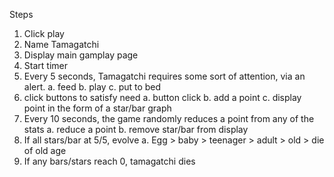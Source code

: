 Steps

1. Click play
2. Name Tamagatchi
3. Display main gamplay page
4. Start timer
5. Every 5 seconds, Tamagatchi requires some sort of attention, via an alert.
    a. feed
    b. play
    c. put to bed 
6. click buttons to satisfy need
    a. button click
    b. add a point 
    c. display point in the form of a star/bar graph
5. Every 10 seconds, the game randomly reduces a point from any of the stats
    a. reduce a point
    b. remove star/bar from display 
6. If all stars/bar at 5/5, evolve
    a. Egg > baby > teenager > adult > old > die of old age 
7. If any bars/stars reach 0, tamagatchi dies

